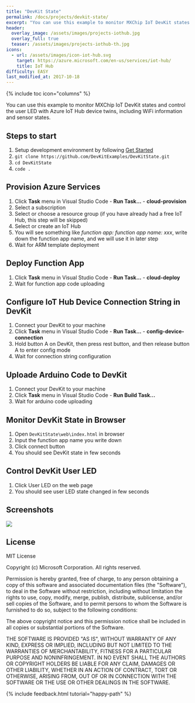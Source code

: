 ```yaml
---
title: "DevKit State"
permalink: /docs/projects/devkit-state/
excerpt: "You can use this example to monitor MXChip IoT DevKit states and control the user LED with Azure IoT Hub device twins, including WiFi information and sensor states."
header:
  overlay_image: /assets/images/projects-iothub.jpg
  overlay_full: true
  teaser: /assets/images/projects-iothub-th.jpg
icons:
  - url: /assets/images/icon-iot-hub.svg
    target: https://azure.microsoft.com/en-us/services/iot-hub/
    title: IoT Hub
difficulty: EASY
last_modified_at: 2017-10-18
---
```


{% include toc icon="columns" %}

You can use this example to monitor MXChip IoT DevKit states and control the user LED with Azure IoT Hub device twins, including WiFi information and sensor states.

## Steps to start

1. Setup development environment by following [Get Started](https://microsoft.github.io/azure-iot-developer-kit/docs/get-started/)
2. `git clone https://github.com/DevKitExamples/DevKitState.git`
3. `cd DevKitState`
4. `code .`

## Provision Azure Services

1. Click **Task** menu in Visual Studio Code - **Run Task...** - **cloud-provision**
2. Select a subscription
3. Select or choose a resource group (if you have already had a free IoT Hub, this step will be skipped)
4. Select or create an IoT Hub
5. You will see something like *function app: function app name: xxx*, write down the function app name, and we will use it in later step
6. Wait for ARM template deployment

## Deploy Function App

1. Click **Task** menu in Visual Studio Code - **Run Task...** - **cloud-deploy**
2. Wait for function app code uploading

## Configure IoT Hub Device Connection String in DevKit

1. Connect your DevKit to your machine
2. Click **Task** menu in Visual Studio Code - **Run Task...** - **config-device-connection**
3. Hold button A on DevKit, then press rest button, and then release button A to enter config mode
4. Wait for connection string configuration

## Uploade Arduino Code to DevKit

1. Connect your DevKit to your machine
2. Click **Task** menu in Visual Studio Code - **Run Build Task...**
3. Wait for arduino code uploading

## Monitor DevKit State in Browser

1. Open `DevKitState\web\index.html` in browser
2. Input the function app name you write down
3. Click connect button
4. You should see DevKit state in few seconds

## Control DevKit User LED

1. Click User LED on the web page
2. You should see user LED state changed in few seconds

## Screenshots

![](https://raw.githubusercontent.com/DevKitExamples/DevKitState/master/screenshots/devkit-state.png)

## License

MIT License

Copyright (c) Microsoft Corporation. All rights reserved.

Permission is hereby granted, free of charge, to any person obtaining a copy of this software and associated documentation files (the "Software"), to deal in the Software without restriction, including without limitation the rights to use, copy, modify, merge, publish, distribute, sublicense, and/or sell copies of the Software, and to permit persons to whom the Software is furnished to do so, subject to the following conditions:

The above copyright notice and this permission notice shall be included in all copies or substantial portions of the Software.

THE SOFTWARE IS PROVIDED "AS IS", WITHOUT WARRANTY OF ANY KIND, EXPRESS OR IMPLIED, INCLUDING BUT NOT LIMITED TO THE WARRANTIES OF MERCHANTABILITY, FITNESS FOR A PARTICULAR PURPOSE AND NONINFRINGEMENT. IN NO EVENT SHALL THE AUTHORS OR COPYRIGHT HOLDERS BE LIABLE FOR ANY CLAIM, DAMAGES OR OTHER LIABILITY, WHETHER IN AN ACTION OF CONTRACT, TORT OR OTHERWISE, ARISING FROM, OUT OF OR IN CONNECTION WITH THE SOFTWARE OR THE USE OR OTHER DEALINGS IN THE SOFTWARE.

{% include feedback.html tutorial="happy-path" %}